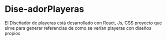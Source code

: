 # Dise-adorPlayeras
El Diseñador de playeras está desarrollado con React, Js, CSS  proyecto que sirve para generar referencias de como se verían  playeras con diseños propios
